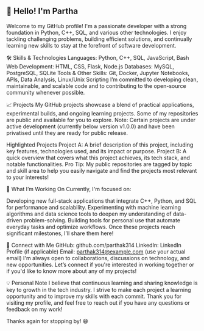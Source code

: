 ## 👋 Hello! I'm Partha
Welcome to my GitHub profile! I'm a passionate developer with a strong foundation in Python, C++, SQL, and various other technologies. I enjoy tackling challenging problems, building efficient solutions, and continually learning new skills to stay at the forefront of software development.

🛠️ Skills & Technologies
Languages: Python, C++, SQL, JavaScript, Bash
Web Development: HTML, CSS, Flask, Node.js
Databases: MySQL, PostgreSQL, SQLite
Tools & Other Skills: Git, Docker, Jupyter Notebooks, APIs, Data Analysis, Linux/Unix Scripting
I’m committed to developing clean, maintainable, and scalable code and to contributing to the open-source community whenever possible.

📈 Projects
My GitHub projects showcase a blend of practical applications, experimental builds, and ongoing learning projects. Some of my repositories are public and available for you to explore. Note: Certain projects are under active development (currently below version v1.0.0) and have been privatised until they are ready for public release.

Highlighted Projects
Project A: A brief description of this project, including key features, technologies used, and its impact or purpose.
Project B: A quick overview that covers what this project achieves, its tech stack, and notable functionalities.
Pro Tip: My public repositories are tagged by topic and skill area to help you easily navigate and find the projects most relevant to your interests!

🚀 What I’m Working On
Currently, I'm focused on:

Developing new full-stack applications that integrate C++, Python, and SQL for performance and scalability.
Experimenting with machine learning algorithms and data science tools to deepen my understanding of data-driven problem-solving.
Building tools for personal use that automate everyday tasks and optimize workflows.
Once these projects reach significant milestones, I’ll share them here!

👥 Connect with Me
GitHub: github.com/parthak314
LinkedIn: LinkedIn Profile (if applicable)
Email: parthak314@example.com (use your actual email)
I'm always open to collaborations, discussions on technology, and new opportunities. Let’s connect if you're interested in working together or if you'd like to know more about any of my projects!

💡 Personal Note
I believe that continuous learning and sharing knowledge is key to growth in the tech industry. I strive to make each project a learning opportunity and to improve my skills with each commit. Thank you for visiting my profile, and feel free to reach out if you have any questions or feedback on my work!

Thanks again for stopping by! 😄


